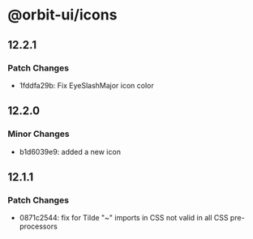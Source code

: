 # @orbit-ui/icons

## 12.2.1

### Patch Changes

- 1fddfa29b: Fix EyeSlashMajor icon color

## 12.2.0

### Minor Changes

- b1d6039e9: added a new icon

## 12.1.1

### Patch Changes

- 0871c2544: fix for Tilde "~" imports in CSS not valid in all CSS pre-processors

